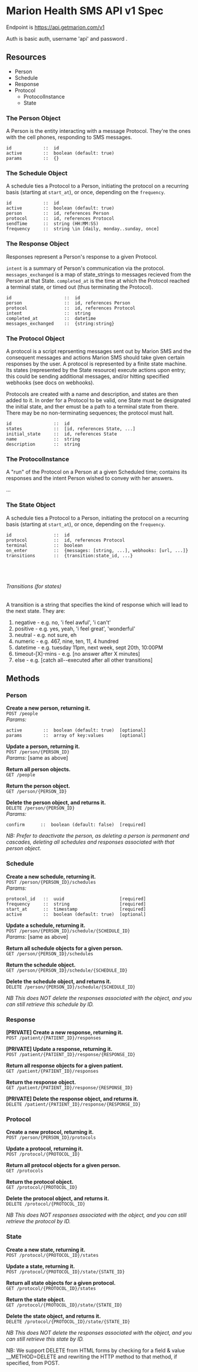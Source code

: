 # Marion Health SMS API v1 Spec

Endpoint is https://api.getmarion.com/v1

Auth is basic auth, username 'api' and password <api-key>.

## Resources

* Person
* Schedule
* Response
* Protocol
  * ProtocolInstance
  * State


### The Person Object

A Person is the entity interacting with a message Protocol. They're the ones with the cell phones, responding to SMS messages.

    id            ::  id
    active        ::  boolean (default: true)
    params        ::  {}


### The Schedule Object

A schedule ties a Protocol to a Person, initiating the protocol on a recurring basis (starting at `start_at`), or once, depending on the `frequency`.

    id            ::  id
    active        ::  boolean (default: true)
    person        ::  id, references Person
    protocol      ::  id, references Protocol
    sendTime      ::  string (HH:MM:SS)
    frequency     ::  string \in [daily, monday..sunday, once]


### The Response Object

Responses represent a Person's response to a given Protocol. 

`intent` is a summary of Person's communication via the protocol. `messages_exchanged` is a map of state_strings to messages recieved from the Person at that State. `completed_at` is the time at which the Protocol reached a terminal state, or timed out (thus terminating the Protocol).

    id                    ::  id
    person                ::  id, references Person
    protocol              ::  id, references Protocol
    intent                ::  string
    completed_at          ::  datetime
    messages_exchanged    ::  {string:string}
    
    
### The Protocol Object

A protocol is a script reprsenting messages sent out by Marion SMS and the consequent messages and actions Marion SMS should take given certain responses by the user. A protocol is represented by a finite state machine. Its states (represented by the State resource) execute actions upon entry; this could be sending additional messages, and/or hitting specified webhooks (see docs on webhooks). 

Protocols are created with a name and description, and states are then added to it. In order for a Protocol to be valid, one State must be designated the initial state, and ther emust be a path to a terminal state from there. There may be no non-terminating sequences; the protocol must halt.

    id                ::  id
    states            ::  [id, references State, ...]
    initial_state     ::  id, references State
    name              ::  string
    description       ::  string
    
    
### The ProtocolInstance

A "run" of the Protocol on a Person at a given Scheduled time; contains its responses and the intent Person wished to convey with her answers.

...

    
### The State Object

A schedule ties a Protocol to a Person, initiating the protocol on a recurring basis (starting at `start_at`), or once, depending on the `frequency`.

    id                ::  id
    protocol          ::  id, references Protocol
    terminal          ::  boolean
    on_enter          ::  {messages: [string, ...], webhooks: [url, ...]}
    transitions       ::  {transition:state_id, ...}
    


<br><br>
###### Transitions (for states)

A transition is a string that specifies the kind of response which will lead to the next state. They are: 

1. negative           -  e.g. no, 'i feel awful', 'i can't'
2. positive           -  e.g. yes, yeah, 'i feel great', 'wonderful'
3. neutral            -  e.g. not sure, eh
4. numeric            -  e.g. 467, nine, ten, 11, 4 hundred
5. datetime           -  e.g. tuesday 11pm, next week, sept 20th, 10:00PM
6. timeout-[X]-mins   -  e.g. [no answer after X minutes]
7. else               -  e.g. [catch all--executed after all other transitions]


## Methods

### Person

**Create a new person, returning it.**  
`POST /people`  
*Params:*  

    active        ::  boolean (default: true)  [optional]
    params        ::  array of key:values      [optional]


**Update a person, returning it.**  
`POST /person/{PERSON_ID}`  
*Params:* [same as above]  

**Return all person objects.**  
`GET /people`  

**Return the person object.**  
`GET /person/{PERSON_ID}`  

**Delete the person object, and returns it.**  
`DELETE /person/{PERSON_ID}`  
*Params:*  

    confirm      ::  boolean (default: false)  [required]
    
*NB: Prefer to deactivate the person, as deleting a person is permanent and cascades, deleting all schedules and responses associated with that person object.*



### Schedule

**Create a new schedule, returning it.**  
`POST /person/{PERSON_ID}/schedules`  
*Params:*  

    protocol_id   ::  uuid                     [required]     
    frequency     ::  string                   [required]
    start_at      ::  timestamp                [required]
    active        ::  boolean (default: true)  [optional]


**Update a schedule, returning it.**  
`POST /person/{PERSON_ID}/schedule/{SCHEDULE_ID}`  
*Params:* [same as above]  

**Return all schedule objects for a given person.**  
`GET /person/{PERSON_ID}/schedules`  

**Return the schedule object.**  
`GET /person/{PERSON_ID}/schedule/{SCHEDULE_ID}`  

**Delete the schedule object, and returns it.**  
`DELETE /person/{PERSON_ID}/schedule/{SCHEDULE_ID}`  

*NB This does NOT delete the responses associated with the object, and you can still retrieve this schedule by ID.*


### Response

**[PRIVATE] Create a new response, returning it.**  
`POST /patient/{PATIENT_ID}/responses`  

**[PRIVATE] Update a response, returning it.**  
`POST /patient/{PATIENT_ID}/response/{RESPONSE_ID}`  

**Return all response objects for a given patient.**  
`GET /patient/{PATIENT_ID}/responses`  

**Return the response object.**  
`GET /patient/{PATIENT_ID}/response/{RESPONSE_ID}`  

**[PRIVATE] Delete the response object, and returns it.**  
`DELETE /patient/{PATIENT_ID}/response/{RESPONSE_ID}`  


### Protocol

**Create a new protocol, returning it.**  
`POST /person/{PERSON_ID}/protocols`  

**Update a protocol, returning it.**  
`POST /protocol/{PROTOCOL_ID}`  

**Return all protocol objects for a given person.**  
`GET /protocols`  

**Return the protocol object.**  
`GET /protocol/{PROTOCOL_ID}`  

**Delete the protocol object, and returns it.**  
`DELETE /protocol/{PROTOCOL_ID}`  

*NB This does NOT responses associated with the object, and you can still retrieve the protocol by ID.*



### State

**Create a new state, returning it.**  
`POST /protocol/{PROTOCOL_ID}/states`  

**Update a state, returning it.**  
`POST /protocol/{PROTOCOL_ID}/state/{STATE_ID}`  

**Return all state objects for a given protocol.**  
`GET /protocol/{PROTOCOL_ID}/states`  

**Return the state object.**  
`GET /protocol/{PROTOCOL_ID}/state/{STATE_ID}`  

**Delete the state object, and returns it.**  
`DELETE /protocol/{PROTOCOL_ID}/state/{STATE_ID}`  

*NB This does NOT delete the responses associated with the object, and you can still retrieve this state by ID.*




NB: We support DELETE from HTML forms by checking for a field & value \_\_METHOD=DELETE and rewriting the HTTP method to that method, if specified, from POST.
